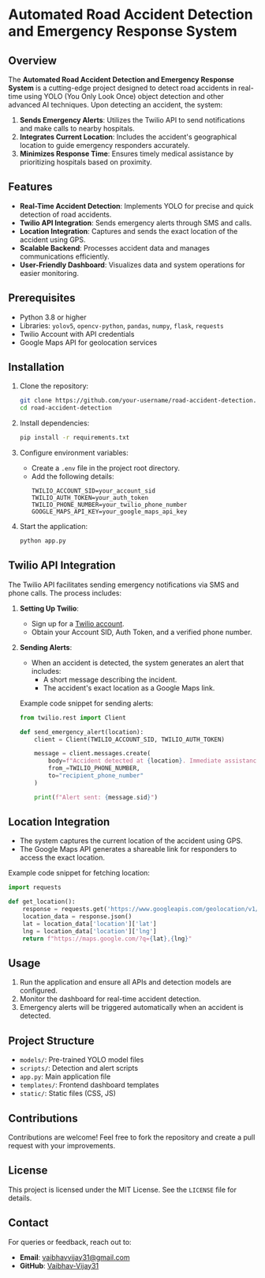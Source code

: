 # Automated Road Accident Detection and Emergency Response System

## Overview
The **Automated Road Accident Detection and Emergency Response System** is a cutting-edge project designed to detect road accidents in real-time using YOLO (You Only Look Once) object detection and other advanced AI techniques. Upon detecting an accident, the system:

1. **Sends Emergency Alerts**: Utilizes the Twilio API to send notifications and make calls to nearby hospitals.
2. **Integrates Current Location**: Includes the accident's geographical location to guide emergency responders accurately.
3. **Minimizes Response Time**: Ensures timely medical assistance by prioritizing hospitals based on proximity.

## Features
- **Real-Time Accident Detection**: Implements YOLO for precise and quick detection of road accidents.
- **Twilio API Integration**: Sends emergency alerts through SMS and calls.
- **Location Integration**: Captures and sends the exact location of the accident using GPS.
- **Scalable Backend**: Processes accident data and manages communications efficiently.
- **User-Friendly Dashboard**: Visualizes data and system operations for easier monitoring.

## Prerequisites
- Python 3.8 or higher
- Libraries: `yolov5`, `opencv-python`, `pandas`, `numpy`, `flask`, `requests`
- Twilio Account with API credentials
- Google Maps API for geolocation services

## Installation

1. Clone the repository:
   ```bash
   git clone https://github.com/your-username/road-accident-detection.git
   cd road-accident-detection
   ```

2. Install dependencies:
   ```bash
   pip install -r requirements.txt
   ```

3. Configure environment variables:
   - Create a `.env` file in the project root directory.
   - Add the following details:
     ```env
     TWILIO_ACCOUNT_SID=your_account_sid
     TWILIO_AUTH_TOKEN=your_auth_token
     TWILIO_PHONE_NUMBER=your_twilio_phone_number
     GOOGLE_MAPS_API_KEY=your_google_maps_api_key
     ```

4. Start the application:
   ```bash
   python app.py
   ```

## Twilio API Integration
The Twilio API facilitates sending emergency notifications via SMS and phone calls. The process includes:

1. **Setting Up Twilio**:
   - Sign up for a [Twilio account](https://www.twilio.com/).
   - Obtain your Account SID, Auth Token, and a verified phone number.

2. **Sending Alerts**:
   - When an accident is detected, the system generates an alert that includes:
     - A short message describing the incident.
     - The accident's exact location as a Google Maps link.

   Example code snippet for sending alerts:
   ```python
   from twilio.rest import Client

   def send_emergency_alert(location):
       client = Client(TWILIO_ACCOUNT_SID, TWILIO_AUTH_TOKEN)

       message = client.messages.create(
           body=f"Accident detected at {location}. Immediate assistance required!",
           from_=TWILIO_PHONE_NUMBER,
           to="recipient_phone_number"
       )

       print(f"Alert sent: {message.sid}")
   ```

## Location Integration
- The system captures the current location of the accident using GPS.
- The Google Maps API generates a shareable link for responders to access the exact location.

Example code snippet for fetching location:
```python
import requests

def get_location():
    response = requests.get('https://www.googleapis.com/geolocation/v1/geolocate?key=GOOGLE_MAPS_API_KEY')
    location_data = response.json()
    lat = location_data['location']['lat']
    lng = location_data['location']['lng']
    return f"https://maps.google.com/?q={lat},{lng}"
```

## Usage
1. Run the application and ensure all APIs and detection models are configured.
2. Monitor the dashboard for real-time accident detection.
3. Emergency alerts will be triggered automatically when an accident is detected.

## Project Structure
- `models/`: Pre-trained YOLO model files
- `scripts/`: Detection and alert scripts
- `app.py`: Main application file
- `templates/`: Frontend dashboard templates
- `static/`: Static files (CSS, JS)

## Contributions
Contributions are welcome! Feel free to fork the repository and create a pull request with your improvements.

## License
This project is licensed under the MIT License. See the `LICENSE` file for details.

## Contact
For queries or feedback, reach out to:
- **Email**: vaibhavvijay31@gmail.com
- **GitHub**: [Vaibhav-Vijay31](https://github.com/Vaibhav-Vijay31)

